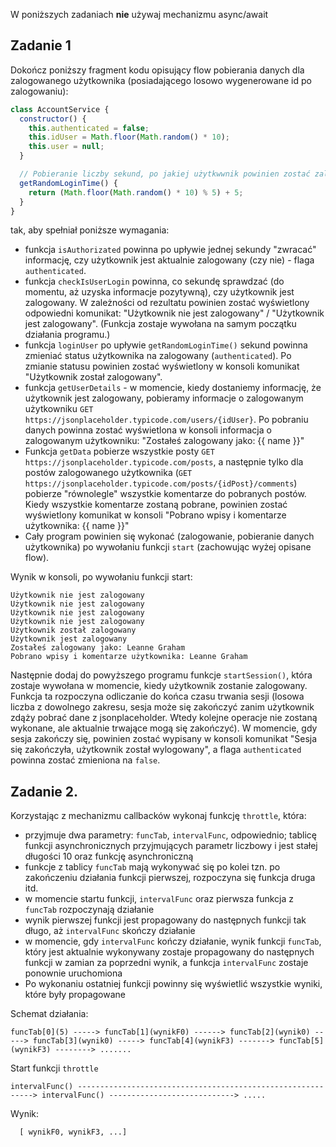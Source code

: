 W poniższych zadaniach **nie** używaj mechanizmu async/await

## Zadanie 1

Dokończ poniższy fragment kodu opisujący flow pobierania danych dla zalogowanego użytkownika (posiadającego losowo wygenerowane id po zalogowaniu):

```js
class AccountService {
  constructor() {
    this.authenticated = false;
    this.idUser = Math.floor(Math.random() * 10);
    this.user = null;
  }

  // Pobieranie liczby sekund, po jakiej użytkwwnik powinien zostać zalogowany
  getRandomLoginTime() {
    return (Math.floor(Math.random() * 10) % 5) + 5;
  }
}
```

tak, aby spełniał poniższe wymagania:

- funkcja `isAuthorizated` powinna po upływie jednej sekundy "zwracać" informację, czy użytkownik jest aktualnie zalogowany (czy nie) - flaga `authenticated`.
- funkcja `checkIsUserLogin` powinna, co sekundę sprawdzać (do momentu, aż uzyska informacje pozytywną), czy użytkownik jest zalogowany. W zależności od rezultatu powinien zostać wyświetlony odpowiedni komunikat: "Użytkownik nie jest zalogowany" / "Użytkownik jest zalogowany". (Funkcja zostaje wywołana na samym początku działania programu.)
- funkcja `loginUser` po upływie `getRandomLoginTime()` sekund powinna zmieniać status użytkownika na zalogowany (`authenticated`). Po zmianie statusu powinien zostać wyświetlony w konsoli komunikat "Użytkownik został zalogowany".
- funkcja `getUserDetails` - w momencie, kiedy dostaniemy informację, że użytkownik jest zalogowany, pobieramy informacje o zalogowanym użytkowniku `GET https://jsonplaceholder.typicode.com/users/{idUser}`. Po pobraniu danych powinna zostać wyświetlona w konsoli informacja o zalogowanym użytkowniku: "Zostałeś zalogowany jako: {{ name }}"
- Funkcja `getData` pobierze wszystkie posty `GET https://jsonplaceholder.typicode.com/posts`, a następnie tylko dla postów zalogowanego użytkownika (`GET https://jsonplaceholder.typicode.com/posts/{idPost}/comments`) pobierze "równolegle" wszystkie komentarze do pobranych postów. Kiedy wszystkie komentarze zostaną pobrane, powinien zostać wyświetlony komunikat w konsoli "Pobrano wpisy i komentarze użytkownika: {{ name }}"
- Cały program powinien się wykonać (zalogowanie, pobieranie danych użytkownika) po wywołaniu funkcji `start` (zachowując wyżej opisane flow).

Wynik w konsoli, po wywołaniu funkcji start:

```
Użytkownik nie jest zalogowany
Użytkownik nie jest zalogowany
Użytkownik nie jest zalogowany
Użytkownik nie jest zalogowany
Użytkownik został zalogowany
Użytkownik jest zalogowany
Zostałeś zalogowany jako: Leanne Graham
Pobrano wpisy i komentarze użytkownika: Leanne Graham
```

Następnie dodaj do powyższego programu funkcje `startSession()`, która zostaje wywołana w momencie, kiedy użytkownik zostanie zalogowany. Funkcja ta rozpoczyna odliczanie do końca czasu trwania sesji (losowa liczba z dowolnego zakresu, sesja może się zakończyć zanim użytkownik zdąży pobrać dane z jsonplaceholder. Wtedy kolejne operacje nie zostaną wykonane, ale aktualnie trwające mogą się zakończyć). W momencie, gdy sesja zakończy się, powinien zostać wypisany w konsoli komunikat "Sesja się zakończyła, użytkownik został wylogowany", a flaga `authenticated` powinna zostać zmieniona na `false`.

## Zadanie 2.

Korzystając z mechanizmu callbacków wykonaj funkcję `throttle`, która:

- przyjmuje dwa parametry: `funcTab`, `intervalFunc`, odpowiednio; tablicę funkcji asynchronicznych przyjmujących parametr liczbowy i jest stałej długości 10 oraz funkcję asynchroniczną
- funkcje z tablicy `funcTab` mają wykonywać się po kolei tzn. po zakończeniu działania funkcji pierwszej, rozpoczyna się funkcja druga itd.
- w momencie startu funkcji, `intervalFunc` oraz pierwsza funkcja z `funcTab` rozpoczynają działanie
- wynik pierwszej funkcji jest propagowany do następnych funkcji tak długo, aż `intervalFunc` skończy działanie
- w momencie, gdy `intervalFunc` kończy działanie, wynik funkcji `funcTab`, który jest aktualnie wykonywany zostaje propagowany do następnych funkcji w zamian za poprzedni wynik, a funkcja `intervalFunc` zostaje ponownie uruchomiona
- Po wykonaniu ostatniej funkcji powinny się wyświetlić wszystkie wyniki, które były propagowane

Schemat działania:

```
funcTab[0](5) -----> funcTab[1](wynikF0) ------> funcTab[2](wynik0) -----> funcTab[3](wynik0) -----> funcTab[4](wynikF3) -------> funcTab[5](wynikF3) --------> .......
```

Start funkcji `throttle`

```
intervalFunc() ------------------------------------------------------------> intervalFunc() ----------------------------> .....
```

Wynik:

```
  [ wynikF0, wynikF3, ...]
```
